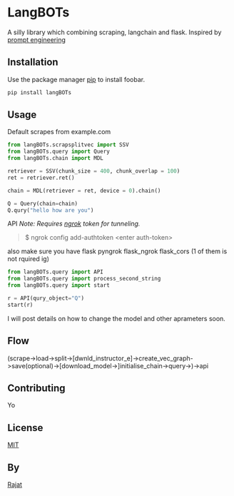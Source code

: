 # LangBOTs


A silly library which combining scraping, langchain and flask.
Inspired by [prompt engineering](https://www.youtube.com/@engineerprompt)

## Installation

Use the package manager [pip](https://pip.pypa.io/en/stable/) to install foobar.


```bash
pip install langBOTs
```

## Usage

Default scrapes from example.com

```python 
from langBOTs.scrapsplitvec import SSV
from langBOTs.query import Query
from langBOTs.chain import MDL

retriever = SSV(chunk_size = 400, chunk_overlap = 100)
ret = retriever.ret()

chain = MDL(retriever = ret, device = 0).chain()

Q = Query(chain=chain)
Q.qury("hello how are you")
```
API
*Note: Requires [ngrok](https://ngrok.com/) token for tunneling.*

>$ ngrok config add-authtoken \<enter auth-token\>

also make sure you have flask pyngrok flask_ngrok flask_cors (1 of them is not rquired ig)

```python
from langBOTs.query import API
from langBOTs.query import process_second_string
from langBOTs.query import start

r = API(qury_object="Q") 
start(r)

```
I will post details on how to change the model and other aprameters soon.

## Flow

(scrape->load->split->[dwnld_instructor_e]->create_vec_graph->save(optional)->[download_model->]initialise_chain->query->)->api

## Contributing

Yo

## License

[MIT](https://www.youtube.com/watch?v=dQw4w9WgXcQ)

## By
[Rajat](https://rajat.xyz)

